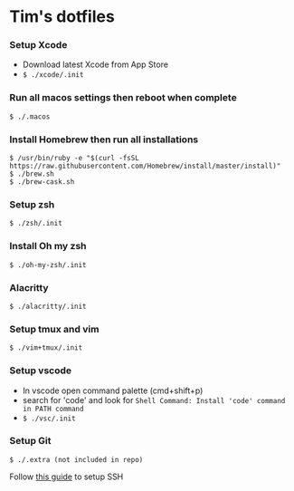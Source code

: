 # Tim's dotfiles

### Setup Xcode

- Download latest Xcode from App Store
- `$ ./xcode/.init`

### Run all macos settings then reboot when complete

```
$ ./.macos
```

### Install Homebrew then run all installations

```
$ /usr/bin/ruby -e "$(curl -fsSL https://raw.githubusercontent.com/Homebrew/install/master/install)"
$ ./brew.sh
$ ./brew-cask.sh
```

### Setup zsh

```
$ ./zsh/.init
```

### Install Oh my zsh

```
$ ./oh-my-zsh/.init
```

### Alacritty

```
$ ./alacritty/.init
```

### Setup tmux and vim

```
$ ./vim+tmux/.init
```

### Setup vscode

- In vscode open command palette (cmd+shift+p)
- search for 'code' and look for `Shell Command: Install 'code' command in PATH command`
- `$ ./vsc/.init`

### Setup Git

```
$ ./.extra (not included in repo)
```

Follow [this guide](https://sourabhbajaj.com/mac-setup/Git/) to setup SSH
